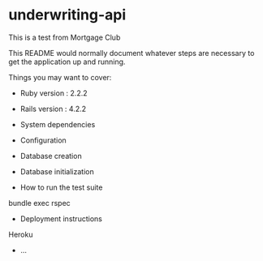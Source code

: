 # underwriting-api
This is a test from Mortgage Club

This README would normally document whatever steps are necessary to get the
application up and running.

Things you may want to cover:

* Ruby version : 2.2.2
* Rails version : 4.2.2

* System dependencies

* Configuration

* Database creation

* Database initialization

* How to run the test suite

bundle exec rspec

* Deployment instructions

Heroku
* ...